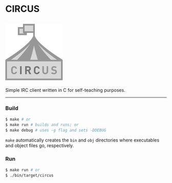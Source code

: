 # CIRCUS
![cIRCus](./logo.png)
-----

Simple IRC client written in C for self-teaching purposes.

-----

### Build

```s
$ make # or
$ make run # builds and runs; or
$ make debug # uses -g flag and sets -DDEBUG
```

`make` automatically creates the `bin` and `obj` directories where executables and object files go, respectively.

### Run

```sh
$ make run # or
$ ./bin/target/circus
```
